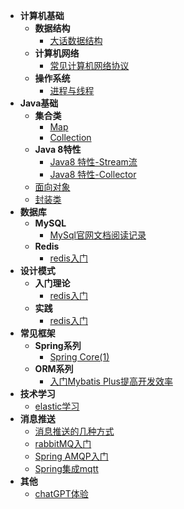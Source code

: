 - **计算机基础**
    - **数据结构**
      - [大话数据结构](401/DHData_struc.md)
    - **计算机网络**
      - [常见计算机网络协议](401/DHData_struc.md)
    - **操作系统**
      - [进程与线程](401/DHData_struc.md)
- **Java基础**
    - **集合类**
      - [Map](Javase/java8_stream.md)
      - [Collection](Javase/java8_stream.md)
    - **Java 8特性**
      - [Java8 特性-Stream流](Javase/java8_stream.md)
      - [Java8 特性-Collector](Javase/java8_Collectors.md)
    - [面向对象](JavaSE/object-oriented.md)
    - [封装类](JavaSE/Encapsulation_class.md)
- **数据库**
    - **MySQL**
      - [MySql官网文档阅读记录](mysql/mysql_doc.md)
    - **Redis**
      - [redis入门](redis/base_01.md)
- **设计模式**
    - **入门理论**
      - [redis入门](redis/base_01.md)
    - **实践**
      - [redis入门](redis/base_01.md)
- **常见框架**
    - **Spring系列**
        - [Spring Core(1)](framework/spring/spring-core-1.md)
    - **ORM系列**
      - [入门Mybatis Plus提高开发效率](framework/orm/mybatis_plus_01.md)
- **技术学习**
    - [elastic学习](elastic/base_01.md)
- **消息推送**
    - [消息推送的几种方式](message/message_01.md)
    - [rabbitMQ入门](/message/rabbitmq_tutorials.md)
    - [Spring AMQP入门](/message/Spring_AMQP.md)
    - [Spring集成mqtt](/message/spring_mqtt.md)
- **其他**
    - [chatGPT体验](others/chatingWithGPT.md)




